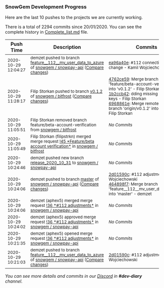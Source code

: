 
### SnowGem Development Progress

Here are the last 10 pushes to the projects we are currently working.

There is a total of 2294 commits since 20/01/2020. You can see the complete history in
 [Complete_list.md](Complete_list.md) file.

| Push Time | Description | Commits |
| --- | --- | --- |
| <sub>2020-10-29 12:04:27</sub> | <sub>demzet pushed to branch [feature\_\_112\_\_mv\_user\_data\_to\_azure](https://gitlab.com/snowgem/snowpay-api/commits/feature__112__mv_user_data_to_azure) of [snowgem / snowpay\-api](https://gitlab.com/snowgem/snowpay-api) ([Compare changes](https://gitlab.com/snowgem/snowpay-api/compare/2d01590c666b1f88f335dd119bbd2c5013394e90...ea96a40e88a21550a54a760ed6fc132f638ce25b))</sub> | <sub>[ea96a40e](https://gitlab.com/snowgem/snowpay-api/-/commit/ea96a40e88a21550a54a760ed6fc132f638ce25b): #112 connection string change - Kamil Wojciechowski</sub> |
| <sub>2020-10-29 11:28:17</sub> | <sub>Filip Storkan pushed to branch [v0\.1\.2](https://gitlab.com/snowgem/bitfrost/commits/v0.1.2) of [snowgem / bitfrost](https://gitlab.com/snowgem/bitfrost) ([Compare changes](https://gitlab.com/snowgem/bitfrost/compare/92f0261ba567440f84edf844507e7f710d8032ed...6968861e07e9967c9c419f73f53a3567e0fafc4c))</sub> | <sub>[4762ce59](https://gitlab.com/snowgem/bitfrost/-/commit/4762ce594ca2786200eacbb603628df89332400d): Merge branch 'feature/beta-account-verification' into 'v0.1.2' - Filip Storkan<br>[1b2ccb42](https://gitlab.com/snowgem/bitfrost/-/commit/1b2ccb420945d2070d99b024c2c0d4bf0ec7e0bf): dding missing translation keys - Filip Storkan<br>[6968861e](https://gitlab.com/snowgem/bitfrost/-/commit/6968861e07e9967c9c419f73f53a3567e0fafc4c): Merge remote-tracking branch 'origin/v0.1.2' into v0.1.2 - Filip Storkan</sub> |
| <sub>2020-10-29 11:05:51</sub> | <sub>Filip Storkan removed branch feature/beta-account-verification from [snowgem / bitfrost](https://gitlab.com/snowgem/bitfrost)</sub> | <sub>_No Commits_</sub> |
| <sub>2020-10-29 11:05:49</sub> | <sub>Filip Storkan (filipstrkn) merged merge request [\!45 \*Feature/beta account verification\*](https://gitlab.com/snowgem/bitfrost/-/merge_requests/45) in [snowgem / bitfrost](https://gitlab.com/snowgem/bitfrost)</sub> | <sub>_No Commits_</sub> |
| <sub>2020-10-29 10:24:46</sub> | <sub>demzet pushed new branch [release\_2020\_10\_31](https://gitlab.com/snowgem/snowpay-api/commits/release_2020_10_31) to [snowgem / snowpay\-api](https://gitlab.com/snowgem/snowpay-api)</sub> | <sub>_No Commits_</sub> |
| <sub>2020-10-29 10:24:06</sub> | <sub>demzet pushed to branch [master](https://gitlab.com/snowgem/snowpay-api/commits/master) of [snowgem / snowpay\-api](https://gitlab.com/snowgem/snowpay-api) ([Compare changes](https://gitlab.com/snowgem/snowpay-api/compare/250219732436104c23f4867d2f8964b0880ab11f...464898f7bc6489c051de55bf1640a8e5c91edc80))</sub> | <sub>[2d01590c](https://gitlab.com/snowgem/snowpay-api/-/commit/2d01590c666b1f88f335dd119bbd2c5013394e90): #112 adjustments - Kamil Wojciechowski<br>[464898f7](https://gitlab.com/snowgem/snowpay-api/-/commit/464898f7bc6489c051de55bf1640a8e5c91edc80): Merge branch 'feature__112__mv_user_data_to_azure' into 'master' - demzet</sub> |
| <sub>2020-10-29 10:24:06</sub> | <sub>demzet (aphex5) merged merge request [\!36 \*\#112 adjustments\*](https://gitlab.com/snowgem/snowpay-api/-/merge_requests/36) in [snowgem / snowpay\-api](https://gitlab.com/snowgem/snowpay-api)</sub> | <sub>_No Commits_</sub> |
| <sub>2020-10-29 10:24:02</sub> | <sub>demzet (aphex5) approved merge request [\!36 \*\#112 adjustments\*](https://gitlab.com/snowgem/snowpay-api/-/merge_requests/36) in [snowgem / snowpay\-api](https://gitlab.com/snowgem/snowpay-api)</sub> | <sub>_No Commits_</sub> |
| <sub>2020-10-29 10:21:35</sub> | <sub>demzet (aphex5) opened merge request [\!36 \*\#112 adjustments\*](https://gitlab.com/snowgem/snowpay-api/-/merge_requests/36) in [snowgem / snowpay\-api](https://gitlab.com/snowgem/snowpay-api)</sub> | <sub>_No Commits_</sub> |
| <sub>2020-10-29 10:21:03</sub> | <sub>demzet pushed to branch [feature\_\_112\_\_mv\_user\_data\_to\_azure](https://gitlab.com/snowgem/snowpay-api/commits/feature__112__mv_user_data_to_azure) of [snowgem / snowpay\-api](https://gitlab.com/snowgem/snowpay-api) ([Compare changes](https://gitlab.com/snowgem/snowpay-api/compare/4d1356d35cbac0ddaf8d7e83c7ea04374d97ac66...2d01590c666b1f88f335dd119bbd2c5013394e90))</sub> | <sub>[2d01590c](https://gitlab.com/snowgem/snowpay-api/-/commit/2d01590c666b1f88f335dd119bbd2c5013394e90): #112 adjustments - Kamil Wojciechowski</sub> |

_You can see more details and commits in our [Discord](https://discord.gg/zumGnbg) in **#dev-diary** channel._
